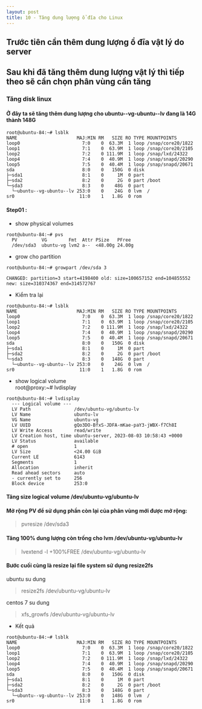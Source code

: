 ```yaml
---
layout: post
title: 10 - Tăng dung lượng ổ đĩa cho Linux
---
```

## Trước tiên cần thêm dung lượng ổ đĩa vật lý do server
## Sau khi đã tăng thêm dung lượng vật lý thì tiếp theo sẽ cần chọn phân vùng cần tăng
### Tăng disk linux
#### Ở đây ta sẽ tăng thêm dung lượng cho ubuntu--vg-ubuntu--lv đang là 14G thành 148G

```
root@ubuntu-84:~# lsblk
NAME                      MAJ:MIN RM   SIZE RO TYPE MOUNTPOINTS
loop0                       7:0    0  63.3M  1 loop /snap/core20/1822
loop1                       7:1    0  63.9M  1 loop /snap/core20/2105
loop2                       7:2    0 111.9M  1 loop /snap/lxd/24322
loop4                       7:4    0  40.9M  1 loop /snap/snapd/20290
loop5                       7:5    0  40.4M  1 loop /snap/snapd/20671
sda                         8:0    0   150G  0 disk 
├─sda1                      8:1    0     1M  0 part 
├─sda2                      8:2    0     2G  0 part /boot
└─sda3                      8:3    0    48G  0 part 
  └─ubuntu--vg-ubuntu--lv 253:0    0    24G  0 lvm  /
sr0                        11:0    1   1.8G  0 rom  
```

#### Step01 :
- show physical volumes

```
root@ubuntu-84:~# pvs
  PV         VG        Fmt  Attr PSize   PFree 
  /dev/sda3  ubuntu-vg lvm2 a--  <48.00g 24.00g
```

- grow cho partition

```
root@ubuntu-84:~# growpart /dev/sda 3

CHANGED: partition=3 start=4198400 old: size=100657152 end=104855552 new: size=310374367 end=314572767
```

- Kiểm tra lại

```
root@ubuntu-84:~# lsblk
NAME                      MAJ:MIN RM   SIZE RO TYPE MOUNTPOINTS
loop0                       7:0    0  63.3M  1 loop /snap/core20/1822
loop1                       7:1    0  63.9M  1 loop /snap/core20/2105
loop2                       7:2    0 111.9M  1 loop /snap/lxd/24322
loop4                       7:4    0  40.9M  1 loop /snap/snapd/20290
loop5                       7:5    0  40.4M  1 loop /snap/snapd/20671
sda                         8:0    0   150G  0 disk 
├─sda1                      8:1    0     1M  0 part 
├─sda2                      8:2    0     2G  0 part /boot
└─sda3                      8:3    0   148G  0 part 
  └─ubuntu--vg-ubuntu--lv 253:0    0    24G  0 lvm  /
sr0                        11:0    1   1.8G  0 rom  
```

- show logical volume \
root@proxy:~# lvdisplay

```
root@ubuntu-84:~# lvdisplay
  --- Logical volume ---
  LV Path                /dev/ubuntu-vg/ubuntu-lv
  LV Name                ubuntu-lv
  VG Name                ubuntu-vg
  LV UUID                gQo3DO-BfxS-JDFA-mKae-paY3-jWBX-f7Ch8I
  LV Write Access        read/write
  LV Creation host, time ubuntu-server, 2023-08-03 10:58:43 +0000
  LV Status              available
  # open                 1
  LV Size                <24.00 GiB
  Current LE             6143
  Segments               1
  Allocation             inherit
  Read ahead sectors     auto
  - currently set to     256
  Block device           253:0
```

#### Tăng size logical volume /dev/ubuntu-vg/ubuntu-lv

#### Mở rộng PV để sử dụng phần còn lại của phân vùng mới được mở rộng:
> pvresize /dev/sda3

#### Tăng 100% dung lượng còn trống cho lvm /dev/ubuntu-vg/ubuntu-lv
> lvextend -l +100%FREE /dev/ubuntu-vg/ubuntu-lv

#### Bước cuối cùng là resize lại file system sử dụng resize2fs
ubuntu su dung
> resize2fs /dev/ubuntu-vg/ubuntu-lv

centos 7 su dung
>xfs_growfs /dev/ubuntu-vg/ubuntu-lv

- Kết quả 

```
root@ubuntu-84:~# lsblk
NAME                      MAJ:MIN RM   SIZE RO TYPE MOUNTPOINTS
loop0                       7:0    0  63.3M  1 loop /snap/core20/1822
loop1                       7:1    0  63.9M  1 loop /snap/core20/2105
loop2                       7:2    0 111.9M  1 loop /snap/lxd/24322
loop4                       7:4    0  40.9M  1 loop /snap/snapd/20290
loop5                       7:5    0  40.4M  1 loop /snap/snapd/20671
sda                         8:0    0   150G  0 disk 
├─sda1                      8:1    0     1M  0 part 
├─sda2                      8:2    0     2G  0 part /boot
└─sda3                      8:3    0   148G  0 part 
  └─ubuntu--vg-ubuntu--lv 253:0    0   148G  0 lvm  /
sr0                        11:0    1   1.8G  0 rom 
```